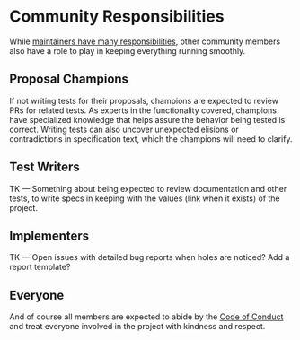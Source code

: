 # Community Responsibilities

While [maintainers have many responsibilities](./MAINTAINERS.md), other community members also have a role to play in keeping everything running smoothly.

## Proposal Champions

If not writing tests for their proposals, champions are expected to review PRs for related tests. As experts in the functionality covered, champions have specialized knowledge that helps assure the behavior being tested is correct. Writing tests can also uncover unexpected elisions or contradictions in specification text, which the champions will need to clarify.

## Test Writers

TK — Something about being expected to review documentation and other tests, to write specs in keeping with the values (link when it exists) of the project.

## Implementers

TK — Open issues with detailed bug reports when holes are noticed? Add a report template?

## Everyone

And of course all members are expected to abide by the [Code of Conduct](./CODE_OF_CONDUCT.md) and treat everyone involved in the project with kindness and respect.
